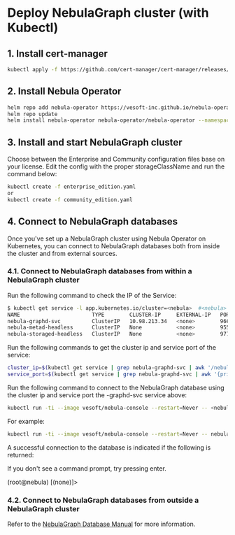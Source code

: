 # Deploy NebulaGraph cluster (with Kubectl)

## 1. Install cert-manager

```bash
kubectl apply -f https://github.com/cert-manager/cert-manager/releases/download/<release_version>/cert-manager.yaml
```

## 2. Install Nebula Operator

```bash
helm repo add nebula-operator https://vesoft-inc.github.io/nebula-operator/charts
helm repo update
helm install nebula-operator nebula-operator/nebula-operator --namespace=<namespace_name> --version=1.1.0
```

## 3. Install and start NebulaGraph cluster

Choose between the Enterprise and Community configuration files base on your license. Edit the config with the proper storageClassName and run the command below:

```bash
kubectl create -f enterprise_edition.yaml
or
kubectl create -f community_edition.yaml
```

## 4. Connect to NebulaGraph databases

Once you've set up a NebulaGraph cluster using Nebula Operator on Kubernetes, you can connect to NebulaGraph databases both from inside the cluster and from external sources.

### 4.1. Connect to NebulaGraph databases from within a NebulaGraph cluster

Run the following command to check the IP of the Service:

```bash
$ kubectl get service -l app.kubernetes.io/cluster=<nebula>  #<nebula> is a variable value. Replace it with the desired name.
NAME                       TYPE        CLUSTER-IP     EXTERNAL-IP   PORT(S)                                          AGE
nebula-graphd-svc          ClusterIP   10.98.213.34   <none>        9669/TCP,19669/TCP,19670/TCP                     23h
nebula-metad-headless      ClusterIP   None           <none>        9559/TCP,19559/TCP,19560/TCP                     23h
nebula-storaged-headless   ClusterIP   None           <none>        9779/TCP,19779/TCP,19780/TCP,9778/TCP
```

Run the following commands to get the cluster ip and service port of the service:
```bash
cluster_ip=$(kubectl get service | grep nebula-graphd-svc | awk '/nebula-graphd-svc/ {print $3}')
service_port=$(kubectl get service | grep nebula-graphd-svc | awk '{print $5}' | cut -d',' -f1 | cut -d'/' -f1)
```

Run the following command to connect to the NebulaGraph database using the cluster ip and service port the <cluster-name>-graphd-svc service above:

```bash
kubectl run -ti --image vesoft/nebula-console --restart=Never -- <nebula_console_name> -addr <cluster_ip>  -port <service_port> -u <username> -p <password>
```

For example:

```bash
kubectl run -ti --image vesoft/nebula-console --restart=Never -- nebula-console -addr 10.98.213.34  -port 9669 -u root -p vesoft

```

A successful connection to the database is indicated if the following is returned:

If you don't see a command prompt, try pressing enter.

(root@nebula) [(none)]>

### 4.2. Connect to NebulaGraph databases from outside a NebulaGraph cluster

Refer to the [NebulaGraph Database Manual](https://docs.nebula-graph.io/3.1.3/nebula-operator/4.connect-to-nebula-graph-service/) for more information.
